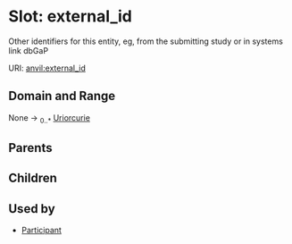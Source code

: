
# Slot: external_id

Other identifiers for this entity, eg, from the submitting study or in systems link dbGaP

URI: [anvil:external_id](https://anvilproject.org/acr-harmonized-data-model/external_id)


## Domain and Range

None &#8594;  <sub>0..\*</sub> [Uriorcurie](types/Uriorcurie.md)

## Parents


## Children


## Used by

 * [Participant](Participant.md)
